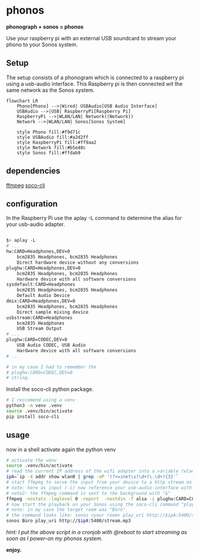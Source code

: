 # phonos
**phonograph + sonos = phonos** 

Use your raspberry pi with an external USB soundcard to stream your phono to your Sonos system.  

## Setup
The setup consists of a phonogram which is connected to a raspberry pi using a usb-audio interface. This Raspberry pi is then connected wit the same network as the Sonos system. 


```mermaid
flowchart LR
    Phono[Phono] -->|Wired| USBAudio[USB Audio Interface]
    USBAudio -->|USB| RaspberryPi[Raspberry Pi]
    RaspberryPi -->|WLAN/LAN| Network((Network))
    Network -->|WLAN/LAN| Sonos[Sonos System]

    style Phono fill:#f9d71c
    style USBAudio fill:#a2d2ff
    style RaspberryPi fill:#ff9aa2
    style Network fill:#b5e48c
    style Sonos fill:#ffdab9
```

## dependencies

[ffmpeg](https://ffmpeg.org/)
[soco-cli](https://github.com/avantrec/soco-cli)

## configuration

In the Raspberry Pi use the aplay -L command to determine the alias for your usb-audio adapter. 
```bash

$> aplay -L
# ... 
hw:CARD=Headphones,DEV=0
    bcm2835 Headphones, bcm2835 Headphones
    Direct hardware device without any conversions
plughw:CARD=Headphones,DEV=0
    bcm2835 Headphones, bcm2835 Headphones
    Hardware device with all software conversions
sysdefault:CARD=Headphones
    bcm2835 Headphones, bcm2835 Headphones
    Default Audio Device
dmix:CARD=Headphones,DEV=0
    bcm2835 Headphones, bcm2835 Headphones
    Direct sample mixing device
usbstream:CARD=Headphones
    bcm2835 Headphones
    USB Stream Output
# ...
plughw:CARD=CODEC,DEV=0
    USB Audio CODEC, USB Audio
    Hardware device with all software conversions
# ...

# in my case I had to remember the 
# plughw:CARD=CODEC,DEV=0
# string. 

```

Install the soco-cli python package. 

```bash
# I reccomend using a venv
python3 -m venv .venv
source .venv/bin/activate
pip install soco-cli
```

## usage

now in a shell activate again the python venv

```bash
# activate the venv
source .venv/bin/activate
# read the current IP address of the wifi adapter into a variable (wlan0 - might be different in your case)
ipA=`ip -4 addr show wlan0 | grep -oP '(?<=inet\s)\d+(\.\d+){3}'`
# start ffmpeg to serve the input from your device to a http stream on port 5400: http://<your IP>:5400/stream.mp3
# note: here as input (-i) now reference your usb-audio-interface with the string taken from the configuration part.  
# note2: the ffmpeg command is sent to the background with "&"
ffmpeg -nostats -loglevel 0 -report  -nostdin -f alsa -i plughw:CARD=CODEC,DEV=0 -listen 1  -f mp3 http://$ipA:5400/stream.mp3 & 
# now start the playback on your Sonos using the soco-cli command "play-uri". 
# note: in my case the target room was "Büro". 
# the command looks like: sonos <your room> play_uri http://$ipA:5400/stream.mp3
sonos Büro play_uri http://$ipA:5400/stream.mp3
```
*hint: I put the above script in a cronjob with @reboot to start streaming as soon as I power-on my phonos system.* 

**enjoy.**